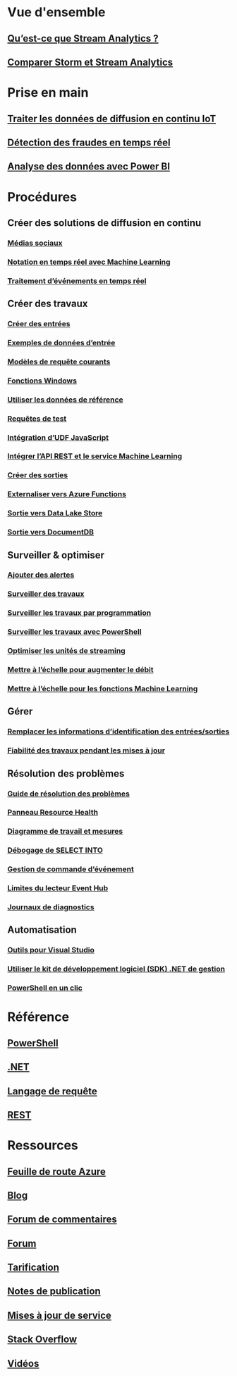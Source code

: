 

# Vue d'ensemble


## [Qu’est-ce que Stream Analytics ?](stream-analytics-introduction.md)


## [Comparer Storm et Stream Analytics](stream-analytics-comparison-storm.md)



# Prise en main


## [Traiter les données de diffusion en continu IoT](stream-analytics-get-started-with-azure-stream-analytics-to-process-data-from-iot-devices.md)


## [Détection des fraudes en temps réel](stream-analytics-real-time-fraud-detection.md)


## [Analyse des données avec Power BI](stream-analytics-power-bi-dashboard.md)



# Procédures



## Créer des solutions de diffusion en continu


### [Médias sociaux](stream-analytics-twitter-sentiment-analysis-trends.md)


### [Notation en temps réel avec Machine Learning](stream-analytics-machine-learning-integration-tutorial.md)


### [Traitement d’événements en temps réel](stream-analytics-real-time-event-processing-reference-architecture.md)



## Créer des travaux


### [Créer des entrées](stream-analytics-define-inputs.md)


### [Exemples de données d’entrée](stream-analytics-sample-data-input.md)


### [Modèles de requête courants](stream-analytics-stream-analytics-query-patterns.md)      


### [Fonctions Windows](stream-analytics-window-functions.md)


### [Utiliser les données de référence](stream-analytics-use-reference-data.md)


### [Requêtes de test](stream-analytics-test-query.md)


### [Intégration d’UDF JavaScript](stream-analytics-javascript-user-defined-functions.md)


### [Intégrer l’API REST et le service Machine Learning](stream-analytics-how-to-configure-azure-machine-learning-endpoints-in-stream-analytics.md)


### [Créer des sorties](stream-analytics-define-outputs.md)


### [Externaliser vers Azure Functions](stream-analytics-functions-redis.md)


### [Sortie vers Data Lake Store](stream-analytics-data-lake-output.md)


### [Sortie vers DocumentDB](stream-analytics-documentdb-output.md)



## Surveiller &amp; optimiser


### [Ajouter des alertes](stream-analytics-set-up-alerts.md)


### [Surveiller des travaux](stream-analytics-monitoring.md)


### [Surveiller les travaux par programmation](stream-analytics-monitor-jobs.md)


### [Surveiller les travaux avec PowerShell](stream-analytics-monitor-and-manage-jobs-use-powershell.md)


### [Optimiser les unités de streaming](stream-analytics-streaming-unit-consumption.md)


### [Mettre à l’échelle pour augmenter le débit](stream-analytics-scale-jobs.md)


### [Mettre à l’échelle pour les fonctions Machine Learning](stream-analytics-scale-with-machine-learning-functions.md)



## Gérer


### [Remplacer les informations d’identification des entrées/sorties](stream-analytics-login-credentials-inputs-outputs.md)


### [Fiabilité des travaux pendant les mises à jour](stream-analytics-job-reliability.md)



## Résolution des problèmes


### [Guide de résolution des problèmes](stream-analytics-troubleshooting-guide.md)


### [Panneau Resource Health](stream-analytics-resource-health.md)


### [Diagramme de travail et mesures](stream-analytics-job-diagram-with-metrics.md)


### [Débogage de SELECT INTO](stream-analytics-select-into.md)


### [Gestion de commande d’événement](stream-analytics-out-of-order-and-late-events.md)


### [Limites du lecteur Event Hub](stream-analytics-event-hub-consumer-groups.md)


### [Journaux de diagnostics](stream-analytics-job-diagnostic-logs.md)



## Automatisation


### [Outils pour Visual Studio](stream-analytics-tools-for-visual-studio.md)


### [Utiliser le kit de développement logiciel (SDK) .NET de gestion](stream-analytics-dotnet-management-sdk.md)


### [PowerShell en un clic](https://github.com/Azure/azure-stream-analytics/tree/master/Samples/ASAOneClick)



# Référence


## [PowerShell](/powershell/module/azurerm.streamanalytics)


## [.NET](/dotnet/api/microsoft.azure.management.streamanalytics)


## [Langage de requête](https://msdn.microsoft.com/library/azure/dn834998)


## [REST](/rest/api/streamanalytics)



# Ressources


## [Feuille de route Azure](https://azure.microsoft.com/roadmap/)


## [Blog](http://blogs.msdn.com/b/streamanalytics/)


## [Forum de commentaires](http://feedback.azure.com/forums/270577-azure-stream-analytics)


## [Forum](https://social.msdn.microsoft.com/Forums/home?forum=AzureStreamAnalytics)


## [Tarification](https://azure.microsoft.com/pricing/details/stream-analytics/)


## [Notes de publication](stream-analytics-release-notes.md)


## [Mises à jour de service](https://azure.microsoft.com/updates/?product=stream-analytics)


## [Stack Overflow](http://stackoverflow.com/questions/tagged/azure-stream-analytics)


## [Vidéos](https://azure.microsoft.com/documentation/videos/index/?services=stream-analytics)
